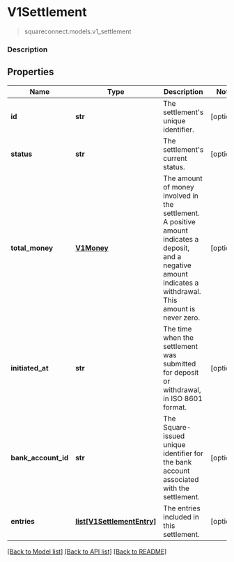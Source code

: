 # V1Settlement
> squareconnect.models.v1_settlement

### Description

## Properties
Name | Type | Description | Notes
------------ | ------------- | ------------- | -------------
**id** | **str** | The settlement&#39;s unique identifier. | [optional]
**status** | **str** | The settlement&#39;s current status. | [optional]
**total_money** | [**V1Money**](V1Money.md) | The amount of money involved in the settlement. A positive amount indicates a deposit, and a negative amount indicates a withdrawal. This amount is never zero. | [optional]
**initiated_at** | **str** | The time when the settlement was submitted for deposit or withdrawal, in ISO 8601 format. | [optional]
**bank_account_id** | **str** | The Square-issued unique identifier for the bank account associated with the settlement. | [optional]
**entries** | [**list[V1SettlementEntry]**](V1SettlementEntry.md) | The entries included in this settlement. | [optional]

[[Back to Model list]](../README.md#documentation-for-models) [[Back to API list]](../README.md#documentation-for-api-endpoints) [[Back to README]](../README.md)


